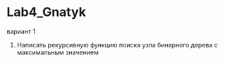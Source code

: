﻿Lab4_Gnatyk
===========
 вариант 1
1. Написать рекурсивную функцию поиска узла бинарного дерева с 
максимальным значением  
